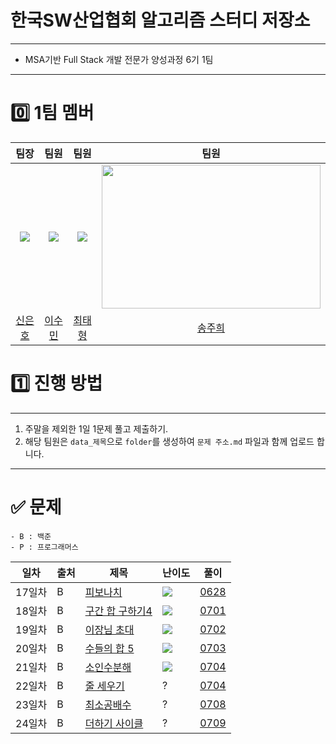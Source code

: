 # 한국SW산업협회 알고리즘 스터디 저장소
---
- MSA기반 Full Stack 개발 전문가 양성과정 6기 1팀
---  
# 0️⃣ 1팀 멤버
|                                팀장                                 |                                팀원                                |                                팀원                                 |                                팀원                                 |
| :---------------------------------------------------------------: | :--------------------------------------------------------------: | :---------------------------------------------------------------: | :---------------------------------------------------------------: |
| <img src="https://avatars.githubusercontent.com/u/99324054?v=4"> | <img src="https://avatars.githubusercontent.com/u/81737413?v=4"> | <img src="https://avatars.githubusercontent.com/u/90806422?v=4"> | <img src ="https://avatars.githubusercontent.com/u/80883709?v=4" width = "350" height ="230"> |
|                   [신은호](https://github.com/eunho-Shin)                    |            [이수민](https://github.com/vsuminv)             |                [최태형](https://github.com/ChoiTHs)                |                  [송주희](https://github.com/songzuhee)                   |
# 1️⃣ 진행 방법
---
1. 주말을 제외한 1일 1문제 풀고 제출하기.
2. 해당 팀원은 `data_제목`으로  `folder`를 생성하여 `문제 주소.md` 파일과 함께 업로드 합니다.
---
# ✅ 문제

	- B : 백준
    - P : 프로그래머스

| 일차  | 출처  | 제목                                                                              | 난이도 | 풀이                                                               |
| --- | --- | ------------------------------------------------------------------------------- | --- | --------------------------------------------------------------------- |
| 17일차 | B   | [피보나치](https://www.acmicpc.net/problem/2748)       | <img src = "https://user-images.githubusercontent.com/70877497/136754951-d56e8844-8984-423f-85d1-d6e7e05da8fc.png">   | [0628](https://github.com/eunho-Shin/Algorithm_Study/tree/main/0628_%ED%94%BC%EB%B3%B4%EB%82%98%EC%B9%98) |
| 18일차 | B   | [구간 합 구하기4](https://www.acmicpc.net/problem/11659) |<img src ="https://user-images.githubusercontent.com/70877497/136756801-63b3ce6a-5399-4898-9099-03349887e672.png">  | [0701](https://github.com/eunho-Shin/Algorithm_Study/tree/main/0701_%EA%B5%AC%EA%B0%84%20%ED%95%A9%20%EA%B5%AC%ED%95%98%EA%B8%B0%204) |
| 19일차 | B   | [이장님 초대](https://www.acmicpc.net/problem/9237) | <img src = "https://user-images.githubusercontent.com/70877497/136755512-34dbd4c1-4297-4288-a1e1-3673b96f1232.png">  | [0702](https://github.com/eunho-Shin/Algorithm_Study/tree/main/0702_%EC%9D%B4%EC%9E%A5%EB%8B%98%20%EC%B4%88%EB%8C%80) |
| 20일차 | B   | [수들의 합 5](https://www.acmicpc.net/problem/2018) | <img src = "https://user-images.githubusercontent.com/70877497/136755512-34dbd4c1-4297-4288-a1e1-3673b96f1232.png"> | [0703](https://github.com/eunho-Shin/Algorithm_Study/tree/main/0703_%EC%88%98%EB%93%A4%EC%9D%98%20%ED%95%A9%205)|
| 21일차 | B   | [소인수분해](https://www.acmicpc.net/problem/11653) |<img src = "https://user-images.githubusercontent.com/70877497/136754951-d56e8844-8984-423f-85d1-d6e7e05da8fc.png"> | [0704](https://github.com/eunho-Shin/Algorithm_Study/tree/main/0704_%EC%86%8C%EC%9D%B8%EC%88%98%EB%B6%84%ED%95%B4)|
| 22일차 | B   | [줄 세우기](https://www.acmicpc.net/problem/1681) | ? | [0704](https://github.com/eunho-Shin/Algorithm_Study/tree/main/0705_%EC%A4%84%20%EC%84%B8%EC%9A%B0%EA%B8%B0)|
| 23일차 | B   | [최소공배수](https://www.acmicpc.net/problem/1934) | ? | [0708](https://github.com/eunho-Shin/Algorithm_Study/tree/main/0708_%EC%B5%9C%EC%86%8C%EA%B3%B5%EB%B0%B0%EC%88%98)|
| 24일차 | B   | [더하기 사이클](https://www.acmicpc.net/problem/1110)| ? | [0709](https://github.com/eunho-Shin/Algorithm_Study/tree/main/0709_%EB%8D%94%ED%95%98%EA%B8%B0%20%EC%82%AC%EC%9D%B4%ED%81%B4)|
